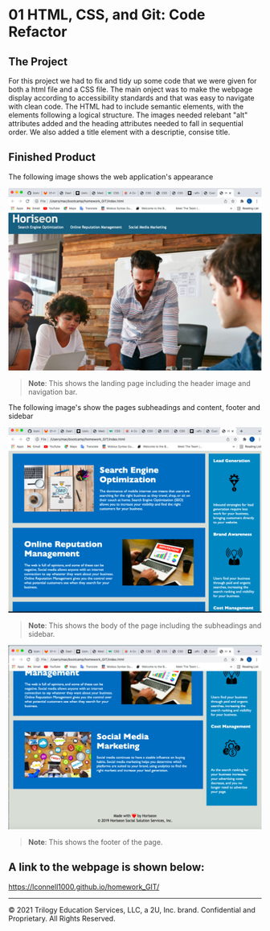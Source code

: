# 01 HTML, CSS, and Git: Code Refactor

## The Project

For this project we had to fix and tidy up some code that we were given for both a html file and a CSS file. The main onject was to make the webpage display according to accessibility standards and that was easy to navigate with clean code. The HTML had to include semantic elements, with the elements following a logical structure. The images needed relebant "alt" attributes added and the heading attributes needed to fall in sequential order. We also added a title element with a descriptie, consise title.


## Finished Product

The following image shows the web application's appearance 

![The Horiseon webpage includes a navigation bar and header image](Screen-Shot-1.png)

> **Note**: This shows the landing page including the header image and navigation bar.

The following image's show the pages subheadings and content, footer and sidebar

![The Horiseon webpage includes subheadings with relevant content](Screen-Shot-2.png)

> **Note**: This shows the body of the page including the subheadings and sidebar.

![The Horiseon webpage includes a footer](Screen-Shot-3.png)

> **Note**: This shows the footer of the page.

## A link to the webpage is shown below:
https://lconnell1000.github.io/homework_GIT/


---
© 2021 Trilogy Education Services, LLC, a 2U, Inc. brand. Confidential and Proprietary. All Rights Reserved.
